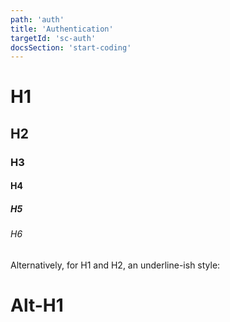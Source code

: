 ```yaml
---
path: 'auth'
title: 'Authentication'
targetId: 'sc-auth'
docsSection: 'start-coding'
---
```



# H1
## H2
### H3
#### H4
##### H5
###### H6

Alternatively, for H1 and H2, an underline-ish style:

Alt-H1
======